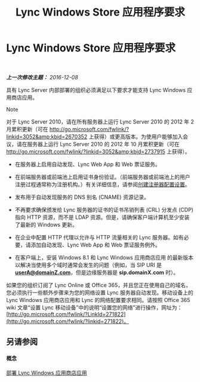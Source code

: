 ﻿---
title: Lync Windows Store 应用程序要求
TOCTitle: Lync Windows Store 应用程序要求
ms:assetid: 5f2e0a40-8450-4f61-b6f6-913fc1906020
ms:mtpsurl: https://technet.microsoft.com/zh-cn/library/JJ823129(v=OCS.15)
ms:contentKeyID: 52061029
ms.date: 12/10/2016
mtps_version: v=OCS.15
ms.translationtype: HT
---

# Lync Windows Store 应用程序要求

 

_**上一次修改主题：** 2016-12-08_

具有 Lync Server 内部部署的组织必须满足以下要求才能支持 Lync Windows 应用商店应用。

> [!NOTE]  
> 对于 Lync Server 2010，请在所有服务器上运行 Lync Server 2010 的 2012 年 2 月累积更新（可在 <a href="http://go.microsoft.com/fwlink/?linkid=3052%26kbid=2670352" class="uri">http://go.microsoft.com/fwlink/?linkid=3052&amp;kbid=2670352</a> 上获得）或更高版本。为使用户能够加入会议，请在服务器上运行 Lync Server 2010 的 2012 年 10 月累积更新（可在 <a href="http://go.microsoft.com/fwlink/?linkid=3052%26kbid=2737915" class="uri">http://go.microsoft.com/fwlink/?linkid=3052&amp;kbid=2737915</a> 上获得）。



  - 在服务器上启用自动发现、Lync Web App 和 Web 票证服务。

  - 在前端服务器或前端池上启用证书身份验证。（前端服务器或前端池上的用户注册过程通常称为注册机构。）有关详细信息，请参阅[创建注册器配置设置](lync-server-2013-create-registrar-configuration-settings.md)。

  - 发布用于自动发现服务的 DNS 别名 (CNAME) 资源记录。

  - 不再要求确保颁发给 Lync 服务器的证书的证书吊销列表 (CRL) 分发点 (CDP) 指向 HTTP 资源，而不是 LDAP 资源。但是，请确保客户端计算机至少安装了最新的 Windows 更新。

  - 在企业中配置 HTTP 代理以允许与 HTTP 流量相关的 Lync 服务器。如有必要，请添加自动发现、Lync Web App 和 Web 票证服务例外。

  - 在客户端上，安装 Windows 8.1 和 Lync Windows 应用商店应用 的最新版本以解决当使用多个域时通常会发生的问题（例如，当 SIP URI 是 <strong>userA@domainZ.com</strong>，但是边缘服务器是 **sip.domainX.com** 时）。

如果您的组织订阅了 Lync Online 或 Office 365，并且您正在使用自己的域名，您必须执行一些额外步骤来为您的网络设置 Lync 服务器自动发现。移动设备上的 Lync Windows 应用商店应用和 Lync 的网络配置要求相同。请按照 Office 365 wiki 文章“设置 Lync 移动设备”中的说明“设置您的网络”进行操作，网址为：[http://go.microsoft.com/fwlink/?LinkId=271822](http://go.microsoft.com/fwlink/?linkid=271822)。

## 另请参阅

#### 概念

[部署 Lync Windows 应用商店应用](lync-server-2013-deploying-lync-windows-store-app.md)


